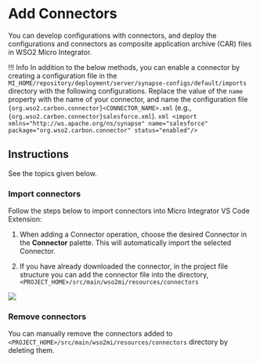 # Add Connectors

You can develop configurations with connectors, and deploy the configurations and connectors as composite application archive (CAR) files in WSO2 Micro Integrator.

!!! Info
    In addition to the below methods, you can enable a connector by creating a configuration file in the `MI_HOME/repository/deployment/server/synapse-configs/default/imports` directory with the following configurations. Replace the value of the `name` property with the name of your connector, and name the configuration file `{org.wso2.carbon.connector}<CONNECTOR_NAME>.xml` (e.g., `{org.wso2.carbon.connector}salesforce.xml`).
    ```xml
    <import xmlns="http://ws.apache.org/ns/synapse"
            name="salesforce"
            package="org.wso2.carbon.connector"
            status="enabled"/>
    ```

## Instructions

See the topics given below.

### Import connectors

Follow the steps below to import connectors into Micro Integrator VS Code Extension:

1. When adding a Connector operation, choose the desired Connector in the **Connector** palette. This will automatically import the selected Connector.

2. If you have already downloaded the connector, in the project file structure you can add the connector file into the directory, `<PROJECT_HOME>/src/main/wso2mi/resources/connectors`

<img src="{{base_path}}/assets/img/develop/adding-connector.png">

### Remove connectors

You can manually remove the connectors added to `<PROJECT_HOME>/src/main/wso2mi/resources/connectors` directory by deleting them.
